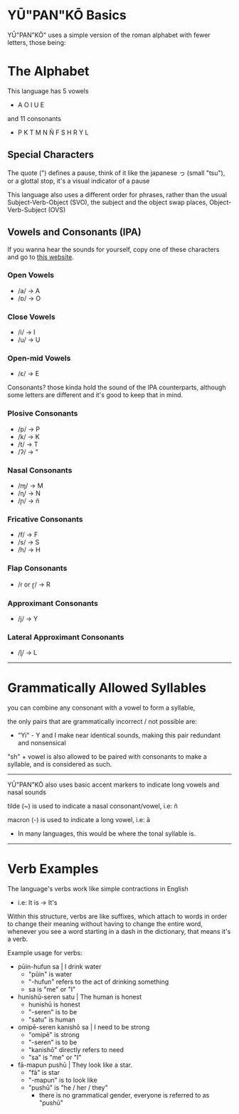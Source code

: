 # YŪ"PAN"KŌ Basics

YŪ"PAN"KŌ" uses a simple version of the roman alphabet with fewer letters, those being:

# The Alphabet
This language has 5 vowels
- A O I U E

and 11 consonants
- P K T M N Ñ F S H R Y L
## Special Characters
The quote (") defines a pause, think of it like the japanese っ (small "tsu"), or a glottal stop, it's a visual indicator of a pause

This language also uses a different order for phrases, rather than the usual Subject-Verb-Object (SVO), the subject and the object swap places, Object-Verb-Subject (OVS)
## Vowels and Consonants (IPA)
If you wanna hear the sounds for yourself, copy one of these characters and go to [this website](https://www.ipachart.com/).
### Open Vowels
- /a/ -> A
- /ɒ/ -> O
### Close Vowels
- /i/ -> I
- /u/ -> U
### Open-mid Vowels
- /ɛ/ -> E

Consonants? those kinda hold the sound of the IPA counterparts, although some letters are different and it's good to keep that in mind.
### Plosive Consonants
- /p/ -> P
- /k/ -> K
- /t/ -> T
- /ʔ/ -> "
### Nasal Consonants
- /ɱ/ -> M
- /ɳ/ -> N
- /ɲ/ -> ñ
### Fricative Consonants
- /f/ -> F
- /s/ -> S
- /h/ -> H
### Flap Consonants
- /ɾ or ɽ/ -> R
### Approximant Consonants
- /j/ -> Y
### Lateral Approximant Consonants
- /ɭ/ -> L

---
# Grammatically Allowed Syllables

you can combine any consonant with a vowel to form a syllable,

the only pairs that are grammatically incorrect / not possible are:
- "Yi" - Y and I make near identical sounds, making this pair redundant and nonsensical

"sh" + vowel is also allowed to be paired with consonants to make a syllable, and is considered as such.

---

YŪ"PAN"KŌ also uses basic accent markers to indicate long vowels and nasal sounds

tilde (~) is used to indicate a nasal consonant/vowel, i.e: ñ

macron (-) is used to indicate a long vowel, i.e: ā
- In many languages, this would be where the tonal syllable is.

---

# Verb Examples

The language's verbs work like simple contractions in English
- i.e: It is -> It's

Within this structure, verbs are like suffixes, which attach to words in order to change their meaning without having to change the entire word, whenever you see a word starting in a dash in the dictionary, that means it's a verb.

Example usage for verbs:
- pūin-hufun sa | I drink water
	- "pūin" is water
	- "-hufun" refers to the act of drinking something
	- sa is "me" or "I"
- hunishū-seren satu | The human is honest
	- hunishū is honest
	- "-seren" is to be
	- "satu" is human
- omipē-seren kanishō sa | I need to be strong
	- "omipē" is strong
	- "-seren" is to be
	- "kanishō" directly refers to need
	- "sa" is "me" or "I"
- fā-mapun pushū | They look like a star.
	- "fā" is star
	- "-mapun" is to look like
	- "pushū" is "he / her / they"
		- there is no grammatical gender, everyone is referred to as "pushū"
